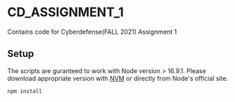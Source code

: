 # CD_ASSIGNMENT_1
Contains code for Cyberdefense(FALL 2021) Assignment 1

## Setup

The scripts are guranteed to work with Node version > 16.9.1. Please download appropriate version with [NVM](https://github.com/nvm-sh/nvm) or directly from Node's official site.

`npm install`
